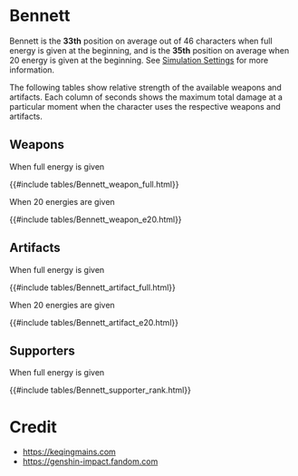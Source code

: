 # Bennett

Bennett is the **33th** position on average out of 46
characters when full energy is given at the beginning, and is the
**35th** position on average when 20 energy is given at the
beginning. See [Simulation Settings](./simulation_settings.md) for more
information.

The following tables show relative strength of the available weapons and
artifacts. Each column of seconds shows the maximum total damage at a
particular moment when the character uses the respective weapons and
artifacts.

## Weapons

When full energy is given

{{#include tables/Bennett_weapon_full.html}}

When 20 energies are given

{{#include tables/Bennett_weapon_e20.html}}

## Artifacts

When full energy is given

{{#include tables/Bennett_artifact_full.html}}

When 20 energies are given

{{#include tables/Bennett_artifact_e20.html}}

## Supporters

When full energy is given

{{#include tables/Bennett_supporter_rank.html}}

# Credit

- <https://keqingmains.com>
- <https://genshin-impact.fandom.com>

